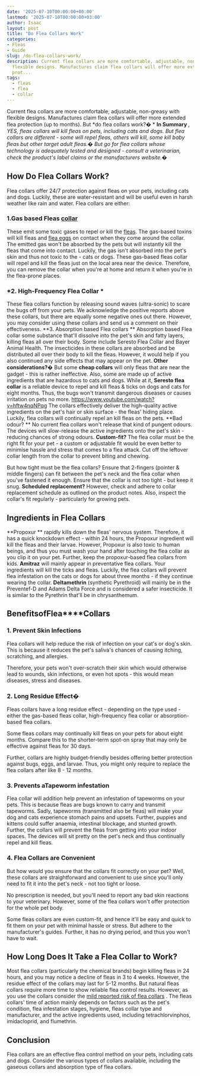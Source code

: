 ```yaml
---
date: '2025-07-10T00:00:00+00:00'
lastmod: '2025-07-10T00:00:00+03:00'
author: Isaac
layout: post
title: "Do Flea Collars Work"
categories:
- Fleas
- Guide
slug: /do-flea-collars-work/
description: Current flea collars are more comfortable, adjustable, non-greasy with
  flexible designs. Manufactures claim flea collars will offer more extended flea
  prot...
tags: 
  - fleas
  - flea
  - collar
---
```

Current flea collars are more comfortable, adjustable, non-greasy with flexible designs. Manufactures claim flea collars will offer more extended flea protection (up to months). But
*do flea collars work?� *
**In Summary**
*, YES, fleas collars will kill fleas on pets, including cats and dogs. But flea collars are different - some will repel fleas, others will kill, some kill baby fleas but other target adult fleas.�*
*But go for flea collars whose technology is adequately tested and designed - consult a veterinarian, check the product's label claims or the manufacturers website.�*
## How Do Flea Collars Work?
Flea collars offer 24/7 protection against fleas on your pets, including cats and dogs. Luckily, these are water-resistant and will be useful even in harsh weather like rain and water.
Flea collars are either:
### 1.**Gas based Fleas [collar](/posts/best-flea-collar-for-cats/)**
These emit some toxic gases to repel or kill the [fleas](/posts/at-what-temperature-do-fleas-die/). The gas-based toxins will kill fleas and
[flea eggs](https://pestpolicy.com/what-do-flea-eggs-look-like/)
on contact when they come around the collar.
The emitted gas won't be absorbed by the pets but will instantly kill the fleas that come into contact. Luckily, the gas isn't absorbed into the pet's skin and thus not toxic to the - cats or dogs.
These gas-based fleas collar will repel and kill the fleas just on the local area near the device. Therefore, you can remove the collar when you're at home and return it when you're in the flea-prone places.
### ***2. High-Frequency Flea Collar** *
These flea collars function by releasing sound waves (ultra-sonic) to scare the bugs off from your pets.
We acknowledge the positive reports above these collars, but there are equally some negative ones out there. However, you may consider using these collars and send us a comment on their effectiveness.
**3. Absorption based Flea collars **
Absorption based Flea collar some substance that'll dissolve into the pet's skin and fatty layers, killing fleas all over their body. Some include Seresto Flea Collar and Bayer Animal Health.
The insecticides in these collars are absorbed and be distributed all over their body to kill the fleas. However, it would help if you also continued any side effects that may appear on the pet.
**Other considerations?�**
But some
**cheap collars**
will only fleas that are near the gadget - this is rather ineffective. Also, some are made up of active ingredients that are hazardous to cats and dogs.
While at it,
**Seresto flea collar**
is a reliable device to repel and kill fleas & ticks on dogs and cats for eight months. Thus, the bugs won't transmit dangerous diseases or causes irritation on pets no more.
https://www.youtube.com/watch?v=hftw4nqNPqg
The collars effectively deliver the high-quality active ingredients on the pet's hair or skin surface - the fleas' hiding place. Luckily, flea collars will continually repel an kill fleas on the pets.
**Bad odour? **
No current flea collars won't release that kind of pungent odours. The devices will slow-release the active ingredients onto the pet's skin - reducing chances of strong odours.
**Custom-fit?**
The flea collar must be the right fit for your pet - a custom or adjustable fit would be even better to minimise hassle
and stress that comes to a flea attack. Cut off the leftover collar length from the collar to prevent biting and chewing.

But how tight must be the flea collars? Ensure that 2-fingers (pointer & middle fingers) can fit between the pet's neck and the flea collar when you've fastened it enough. Ensure that the collar is not too tight - but keep it snug.
**Scheduled replacement?**
However, check and adhere to collar replacement schedule as outlined on the product notes. Also, inspect the collar's fit regularly - particularly for growing pets.
## Ingredients in Flea Collars
**Propoxur **
rapidly kills down the fleas' nervous system. Therefore, it has a quick knockdown effect - within 24 hours, the Propoxur ingredient will kill the fleas and their larvae.
However, Propoxur is also toxic to human beings, and thus you must wash your hand after touching the flea collar as you clip it on your pet. Further, keep the propoxur-based flea collars from kids.
**Amitraz**
will mainly appear in preventative flea collars. Your ingredients will kill the ticks and fleas. Luckily, the flea collars will prevent flea infestation on the cats or dogs for about three months - if they continue wearing the collar.
**Deltamethrin**
(synthetic Pyrethroid) will mainly be in the Preventef-D and Adams Delta Force and is considered a safer insecticide. It is similar to the Pyrethrin that'll be in chrysanthemum.
## **Benefits**of**Flea****Collars**
### 1. Prevent Skin Infections
Flea collars will help reduce the risk of infection on your cat's or dog's skin. This is because it reduces the pet's saliva's chances of causing itching, scratching, and allergies.

Therefore, your pets won't over-scratch their skin which would otherwise lead to wounds, skin infections, or even hot spots - this would mean diseases, stress and diseases.
### **2. Long Residue Effect�**
Fleas collars have a long residue effect - depending on the type used - either the gas-based fleas collar, high-frequency flea collar or absorption-based flea collars.

Some fleas collars may continually kill fleas on your pets for about eight months. Compare this to the shorter-term spot-on spray that may only be effective against fleas for 30 days.

Further, collars are highly budget-friendly besides offering better protection against bugs, eggs, and larvae. Thus, you might only require to replace the flea collars after like 8 - 12 months.
### 3. Prevents aTapeworm infestation
Flea collar will addition help prevent an infestation of tapeworms on your pets. This is because fleas are bugs known to carry and transmit tapeworms.
Sadly, tapeworms (transmitted also be fleas) will make your dog and cats experience stomach pains and upsets. Further, puppies and kittens could suffer anaemia, intestinal blockage, and stunted growth.
Further, the collars will prevent the fleas from getting into your indoor spaces. The devices will sit pretty on the pet's neck and thus continually repel and kill fleas.
### 4. Flea Collars are Convenient
But how would you ensure that the collars fit correctly on your pet? Well, these collars are straightforward and convenient to use since you'll only need to fit it into the pet's neck - not too tight or loose.

No prescription is needed, but you'll need to report any bad skin reactions to your veterinary. However, some of the flea collars won't offer protection for the whole pet body.

Some fleas collars are even custom-fit, and hence it'll be easy and quick to fit them on your pet with minimal hassle or stress. But adhere to the manufacturer's guides. Further, it has no drying period, and thus you won't have to wait.
## How Long Does It Take a Flea Collar to Work?
Most flea collars (particularly the chemical brands) begin killing fleas in 24 hours, and you may notice a decline of fleas in 3 to 4 weeks. However, the residue effect of the collars may last for 5-12 months.
But natural fleas collars require more time to show reliable flea control results. However, as you use the collars consider the
[mild reported risk of flea collars](https://cen.acs.org/articles/95/i2/EPA-finds-risks-flea-collar.html)
.
The fleas collars' time of action mainly depends on factors such as the pet's condition, flea infestation stages, hygiene, fleas collar type and manufacturer, and the active ingredients used, including tetrachlorvinphos, imidacloprid, and flumethrin.
## Conclusion
Flea collars are an effective flea control method on your pets, including cats and dogs. Consider the various types of collars available, including the gaseous collars and absorption type of flea collars.
